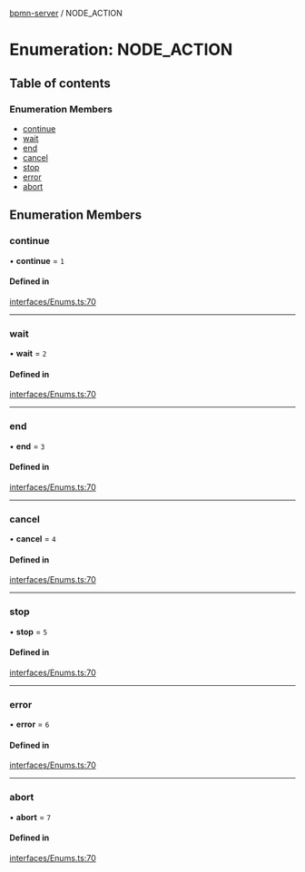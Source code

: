 [bpmn-server](../readme.md) / NODE\_ACTION

# Enumeration: NODE\_ACTION

## Table of contents

### Enumeration Members

- [continue](NODE_ACTION.md#continue)
- [wait](NODE_ACTION.md#wait)
- [end](NODE_ACTION.md#end)
- [cancel](NODE_ACTION.md#cancel)
- [stop](NODE_ACTION.md#stop)
- [error](NODE_ACTION.md#error)
- [abort](NODE_ACTION.md#abort)

## Enumeration Members

### continue

• **continue** = ``1``

#### Defined in

[interfaces/Enums.ts:70](https://github.com/bpmnServer/bpmn-server/blob/d8a5b7d/src/interfaces/Enums.ts#L70)

___

### wait

• **wait** = ``2``

#### Defined in

[interfaces/Enums.ts:70](https://github.com/bpmnServer/bpmn-server/blob/d8a5b7d/src/interfaces/Enums.ts#L70)

___

### end

• **end** = ``3``

#### Defined in

[interfaces/Enums.ts:70](https://github.com/bpmnServer/bpmn-server/blob/d8a5b7d/src/interfaces/Enums.ts#L70)

___

### cancel

• **cancel** = ``4``

#### Defined in

[interfaces/Enums.ts:70](https://github.com/bpmnServer/bpmn-server/blob/d8a5b7d/src/interfaces/Enums.ts#L70)

___

### stop

• **stop** = ``5``

#### Defined in

[interfaces/Enums.ts:70](https://github.com/bpmnServer/bpmn-server/blob/d8a5b7d/src/interfaces/Enums.ts#L70)

___

### error

• **error** = ``6``

#### Defined in

[interfaces/Enums.ts:70](https://github.com/bpmnServer/bpmn-server/blob/d8a5b7d/src/interfaces/Enums.ts#L70)

___

### abort

• **abort** = ``7``

#### Defined in

[interfaces/Enums.ts:70](https://github.com/bpmnServer/bpmn-server/blob/d8a5b7d/src/interfaces/Enums.ts#L70)
